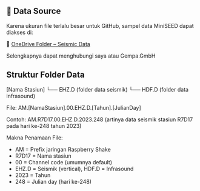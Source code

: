 ## 🔗 Data Source

Karena ukuran file terlalu besar untuk GitHub, sampel data MiniSEED dapat diakses di:

📁 [OneDrive Folder – Seismic Data](https://1drv.ms/f/c/dc41f2b8d85d266b/EmsmXdi48kEggNxmAAAAAAABw-10A6RHaFBtJznXEZrMzg?e=nh7eCc)

Selengkapnya dapat menghubungi saya atau Gempa.GmbH

## Struktur Folder Data
[Nama Stasiun]
└── EHZ.D (folder data seismik)
└── HDF.D (folder data infrasound)

File: AM.[NamaStasiun].00.EHZ.D.[Tahun].[JulianDay]

Contoh: AM.R7D17.00.EHZ.D.2023.248 (artinya data seismik stasiun R7D17 pada hari ke-248 tahun 2023)

Makna Penamaan File:
- AM = Prefix jaringan Raspberry Shake
- R7D17 = Nama stasiun
- 00 = Channel code (umumnya default)
- EHZ.D = Seismik (vertical), HDF.D = Infrasound
- 2023 = Tahun
- 248 = Julian day (hari ke-248)

